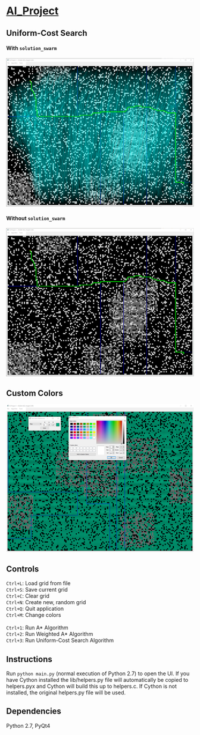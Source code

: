 # [AI_Project](https://content.sakai.rutgers.edu/access/content/attachment/1975a4df-41ed-4746-ac06-a13a9cc7cf4b/Assignments/26768e78-7ed1-4bd5-8d6a-5fd98a16fe6f/project1.pdf)
## Uniform-Cost Search
#### With `solution_swarm`
![Alt text](https://github.com/bfaure/AI_Project/blob/master/screenshots/ucs_windows_2.png)<br>
#### Without `solution_swarm`
![Alt text](https://github.com/bfaure/AI_Project/blob/master/screenshots/ucs_windows_3.png)<br>
## Custom Colors
![Alt text](https://github.com/bfaure/AI_Project/blob/master/screenshots/screenshot_windows.png)

## Controls
`Ctrl+L`: Load grid from file <br>
`Ctrl+S`: Save current grid <br>
`Ctrl+C`: Clear grid <br>
`Ctrl+N`: Create new, random grid <br>
`Ctrl+Q`: Quit application <br>
`Ctrl+M`: Change colors <br><br>
`Ctrl+1`: Run A\* Algorithm<br>
`Ctrl+2`: Run Weighted A\* Algorithm<br>
`Ctrl+3`: Run Uniform-Cost Search Algorithm<br>

## Instructions
Run `python main.py` (normal execution of Python 2.7) to open the UI. If you have Cython installed the lib/helpers.py file will automatically be copied to helpers.pyx and Cython will build this up to helpers.c. If Cython is not installed, the original helpers.py file will be used.

## Dependencies
Python 2.7, PyQt4
